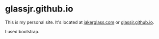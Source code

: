 # glassjr.github.io
This is my personal site. It's located at [jakerglass.com](http://jakerglass.com/) or [glassjr.github.io](https://glassjr.github.io/).

I used bootstrap.

